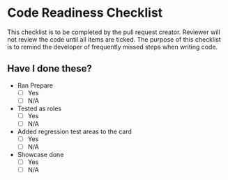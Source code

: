 # Code Readiness Checklist 

This checklist is to be completed by the pull request creator.
Reviewer will not review the code until all items are ticked.
The purpose of this checklist is to remind the developer of frequently missed steps when writing code. 

## Have I done these? 

- Ran Prepare 
  - [ ] Yes
  - [ ] N/A 
- Tested as roles
  - [ ] Yes
  - [ ] N/A 
- Added regression test areas to the card
  - [ ] Yes
  - [ ] N/A 
- Showcase done
  - [ ] Yes
  - [ ] N/A 
